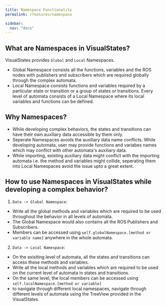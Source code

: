 ```yaml
---
title: Namespace Functionality
permalink: /features/namespace

sidebar:
  nav: "docs"
---
```


## What are Namespaces in VisualStates?  
VisualStates provides `Global` and `Local` Namespaces. 
* Global Namespace consists all the functions, variables and the ROS nodes with publishers and subscribers which are required globally through the complex automata.
* Local Namespace consists functions and variables required by a particular state or transition or a group of states or transitions. Every level of automata consists of a Local Namespace where its local variables and functions can be defined.

## Why Namespaces?
* While developing complex behaviors, the states and transitions can have their own auxiliary data accessible by them only.
* Seperate Namespaces avoids the auxiliary data name conflicts. While developing automata, user may provide functions and variabes names which may conflict with other automata's auxiliary data.
* While importing, existing auxiliary data might conflict with the importing automata i.e. the method and variables might collide, seperating them into Local Namespaces avoid the issue upto a great extent.

## How to use Namespaces in VisualStates while developing a complex behavior?
1. `Data -> Global Namespace`: 
* Write all the global methods and variables which are required to be used throughout the behavior in all levels of automata. 
* The Global Namespace would also contains all the ROS Publishers and Subscribers.
* Members can be accessed using `self.globalNamespace.[method or variable name]` anywhere in the whole automata.

2. `Data -> Local Namespace`:
* On the exisiting level of automata, all the states and transitions can access these methods and variables.
* Write all the local methods and variables which are required to be used on the current level of automata in states and transitions.
* On the same level, the local members can be accessed using `self.localNamespace.[method or variable]`
* to navigate through different local namespaces, navigate through different levels of automata using the TreeView provided in the VisualStates.
